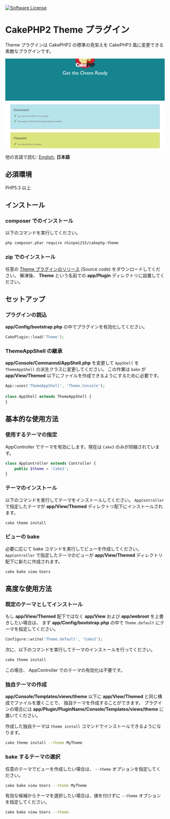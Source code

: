 [![Software License](https://img.shields.io/badge/license-MIT-brightgreen.svg?style=flat-square)](LICENSE.txt)

# CakePHP2 Theme プラグイン

Theme プラグインは CakePHP2 の標準の見栄えを CakePHP3 風に変更できる素敵なプラグインです。

![Cake Theme](image.png)

他の言語で読む: [English](README.md), **日本語**

## 必須環境

PHP5.3 以上

## インストール

### composer でのインストール

以下のコマンドを実行してください。

```sh
php composer.phar require chinpei215/cakephp-theme
```

### zip でのインストール

任意の [Theme プラグインのリリース](https://github.com/chinpei215/cakephp-theme/releases) (Source code) をダウンロードしてください。
解凍後、 **Theme** という名前での **app/Plugin** ディレクトリに設置してください。

## セットアップ

### プラグインの読込
**app/Config/bootstrap.php** の中でプラグインを有効化してください。

```php
CakePlugin::load('Theme');
```

### ThemeAppShell の継承

**app/Console/Commannd/AppShell.php** を変更して `AppShell` を `ThemeAppShell` の派生クラスに変更してください。
この作業は `bake` が **app/View/Themed** 以下にファイルを作成できるようにするために必要です。

```php
App::uses('ThemeAppShell', 'Theme.Console');

class AppShell extends ThemeAppShell {
}
```

## 基本的な使用方法

### 使用するテーマの指定

AppController でテーマを有効にします。現在は `Cake3` のみが同梱されています。

```php
class AppController extends Controller {
    public $theme = 'Cake3';
}
```

### テーマのインストール

以下のコマンドを実行してテーマをインストールしてください。
`AppController` で指定したテーマが **app/View/Themed** ディレクトリ配下にインストールされます。

```sh
cake theme install
```

### ビューの bake

必要に応じて bake コマンドを実行してビューを作成してください。
`AppController` で指定したテーマのビューが **app/View/Themed** ディレクトリ配下に新たに作成されます。

```sh
cake bake view Users
```

## 高度な使用方法

### 既定のテーマとしてインストール

もし **app/View/Themed** 配下ではなく **app/View** および **app/webroot** を上書きしたい場合は、
まず **app/Config/bootstrap.php** の中で `Theme.default` にテーマを指定してください。

```php
Configure::write('Theme.default', 'Cake3');
```

次に、以下のコマンドを実行してテーマのインストールを行ってください。
```sh
cake theme install
```

この場合、 AppController でのテーマの有効化は不要です。

### 独自テーマの作成

**app/Console/Templates/views/theme** 以下に **app/View/Themed** と同じ構成でファイルを置くことで、
独自テーマを作成することができます。
プラグインの場合には **app/Plugin/PluginName/Console/Templates/views/theme** に置いてください。 

作成した独自テーマは `theme install` コマンドでインストールできるようになります。

```sh
cake theme install --theme MyTheme
```

### bake するテーマの選択

任意のテーマでビューを作成したい場合は、 `--theme` オプションを指定してください。

```sh
cake bake view Users --theme MyTheme
```

有効な候補からテーマを選択したい場合は、値を付けずに `--theme` オプションを指定してください。

```sh
cake bake view Users --theme
```
